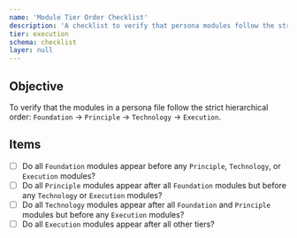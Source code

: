 ```yaml
---
name: 'Module Tier Order Checklist'
description: 'A checklist to verify that persona modules follow the strict hierarchical order: Foundation -> Principle -> Technology -> Execution.'
tier: execution
schema: checklist
layer: null
---
```


## Objective

To verify that the modules in a persona file follow the strict hierarchical order: `Foundation` -> `Principle` -> `Technology` -> `Execution`.

## Items

- [ ] Do all `Foundation` modules appear before any `Principle`, `Technology`, or `Execution` modules?
- [ ] Do all `Principle` modules appear after all `Foundation` modules but before any `Technology` or `Execution` modules?
- [ ] Do all `Technology` modules appear after all `Foundation` and `Principle` modules but before any `Execution` modules?
- [ ] Do all `Execution` modules appear after all other tiers?
